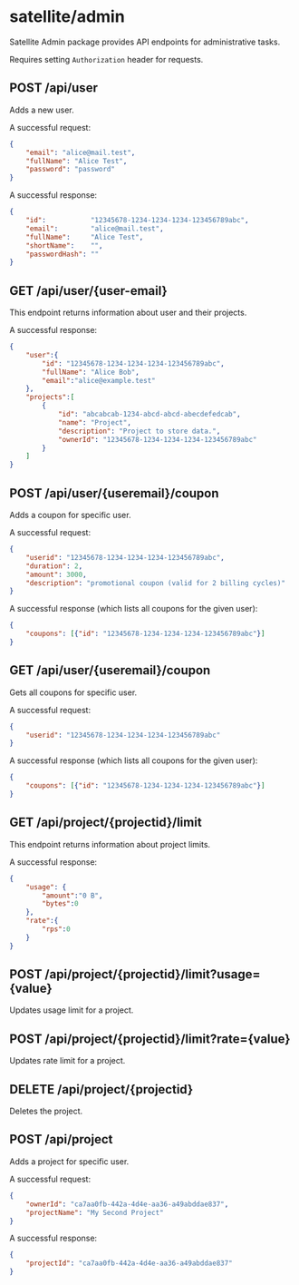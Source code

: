 # satellite/admin

Satellite Admin package provides API endpoints for administrative tasks.

Requires setting `Authorization` header for requests.

## POST /api/user

Adds a new user.

A successful request:

```json
{
    "email": "alice@mail.test",
    "fullName": "Alice Test",
    "password": "password"
}
```

A successful response:

```json
{
    "id":           "12345678-1234-1234-1234-123456789abc",
    "email":        "alice@mail.test",
    "fullName":     "Alice Test",
    "shortName":    "",
    "passwordHash": ""
}
```

## GET /api/user/{user-email}

This endpoint returns information about user and their projects.

A successful response:

```json
{
    "user":{
        "id": "12345678-1234-1234-1234-123456789abc",
        "fullName": "Alice Bob",
        "email":"alice@example.test"
    },
    "projects":[
        {
            "id": "abcabcab-1234-abcd-abcd-abecdefedcab",
            "name": "Project",
            "description": "Project to store data.",
            "ownerId": "12345678-1234-1234-1234-123456789abc"
        }
    ]
}
```

## POST /api/user/{useremail}/coupon

Adds a coupon for specific user.

A successful request:

```json
{
    "userid": "12345678-1234-1234-1234-123456789abc",
    "duration": 2,
    "amount": 3000,
    "description": "promotional coupon (valid for 2 billing cycles)"
}
```

A successful response (which lists all coupons for the given user):
```json
{
    "coupons": [{"id": "12345678-1234-1234-1234-123456789abc"}]
}
```

## GET /api/user/{useremail}/coupon

Gets all coupons for specific user.

A successful request:

```json
{
    "userid": "12345678-1234-1234-1234-123456789abc"
}
```

A successful response (which lists all coupons for the given user):
```json
{
    "coupons": [{"id": "12345678-1234-1234-1234-123456789abc"}]
}
```

## GET /api/project/{projectid}/limit

This endpoint returns information about project limits.

A successful response:

```json
{
    "usage": {
        "amount":"0 B",
        "bytes":0
    },
    "rate":{
        "rps":0
    }
}
```

## POST /api/project/{projectid}/limit?usage={value}

Updates usage limit for a project.

## POST /api/project/{projectid}/limit?rate={value}

Updates rate limit for a project.

## DELETE /api/project/{projectid}

Deletes the project.

## POST /api/project

Adds a project for specific user.

A successful request:

```json
{
    "ownerId": "ca7aa0fb-442a-4d4e-aa36-a49abddae837",
    "projectName": "My Second Project"
}
```

A successful response:

```json
{
    "projectId": "ca7aa0fb-442a-4d4e-aa36-a49abddae837"
}
```
